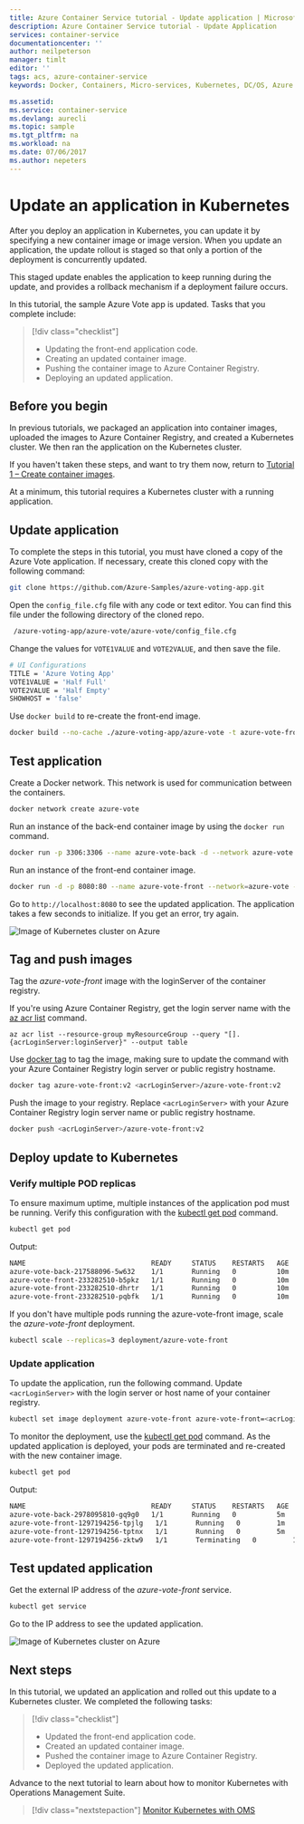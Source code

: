 ```yaml
---
title: Azure Container Service tutorial - Update application | Microsoft Docs
description: Azure Container Service tutorial - Update Application
services: container-service
documentationcenter: ''
author: neilpeterson
manager: timlt
editor: ''
tags: acs, azure-container-service
keywords: Docker, Containers, Micro-services, Kubernetes, DC/OS, Azure

ms.assetid: 
ms.service: container-service
ms.devlang: aurecli
ms.topic: sample
ms.tgt_pltfrm: na
ms.workload: na
ms.date: 07/06/2017
ms.author: nepeters
---
```


# Update an application in Kubernetes

After you deploy an application in Kubernetes, you can update it by specifying a new container image or image version. When you update an application, the update rollout is staged so that only a portion of the deployment is concurrently updated. 

This staged update enables the application to keep running during the update, and provides a rollback mechanism if a deployment failure occurs. 

In this tutorial, the sample Azure Vote app is updated. Tasks that you complete include:

> [!div class="checklist"]
> * Updating the front-end application code.
> * Creating an updated container image.
> * Pushing the container image to Azure Container Registry.
> * Deploying an updated application.

## Before you begin

In previous tutorials, we packaged an application into container images, uploaded the images to Azure Container Registry, and created a Kubernetes cluster. We then ran the application on the Kubernetes cluster. 

If you haven't taken these steps, and want to try them now, return to [Tutorial 1 – Create container images](./container-service-tutorial-kubernetes-prepare-app.md). 

At a minimum, this tutorial requires a Kubernetes cluster with a running application.

## Update application

To complete the steps in this tutorial, you must have cloned a copy of the Azure Vote application. If necessary, create this cloned copy with the following command:

```bash
git clone https://github.com/Azure-Samples/azure-voting-app.git
```

Open the `config_file.cfg` file with any code or text editor. You can find this file under the following directory of the cloned repo.

```bash
 /azure-voting-app/azure-vote/azure-vote/config_file.cfg
```

Change the values for `VOTE1VALUE` and `VOTE2VALUE`, and then save the file.

```bash
# UI Configurations
TITLE = 'Azure Voting App'
VOTE1VALUE = 'Half Full'
VOTE2VALUE = 'Half Empty'
SHOWHOST = 'false'
```

Use `docker build` to re-create the front-end image.

```bash
docker build --no-cache ./azure-voting-app/azure-vote -t azure-vote-front:v2
```

## Test application

Create a Docker network. This network is used for communication between the containers.  

```bash
docker network create azure-vote
```

Run an instance of the back-end container image by using the `docker run` command.

```bash
docker run -p 3306:3306 --name azure-vote-back -d --network azure-vote -e MYSQL_ROOT_PASSWORD=Password12 -e MYSQL_USER=dbuser -e MYSQL_PASSWORD=Password12 -e MYSQL_DATABASE=azurevote azure-vote-back 
```

Run an instance of the front-end container image.

```bash
docker run -d -p 8080:80 --name azure-vote-front --network=azure-vote -e MYSQL_USER=dbuser -e MYSQL_PASSWORD=Password12 -e MYSQL_DATABASE=azurevote -e MYSQL_HOST=azure-vote-back azure-vote-front:v2
```

Go to `http://localhost:8080` to see the updated application. The application takes a few seconds to initialize. If you get an error, try again.

![Image of Kubernetes cluster on Azure](media/container-service-kubernetes-tutorials/vote-app-updated.png)

## Tag and push images

Tag the *azure-vote-front* image with the loginServer of the container registry.

If you're using Azure Container Registry, get the login server name with the [az acr list](/cli/azure/acr#list) command.

```azurecli-interactive
az acr list --resource-group myResourceGroup --query "[].{acrLoginServer:loginServer}" --output table
```

Use [docker tag](https://docs.docker.com/engine/reference/commandline/tag/) to tag the image, making sure to update the command with your Azure Container Registry login server or public registry hostname.

```bash
docker tag azure-vote-front:v2 <acrLoginServer>/azure-vote-front:v2
```

Push the image to your registry. Replace `<acrLoginServer>` with your Azure Container Registry login server name or public registry hostname.

```bash
docker push <acrLoginServer>/azure-vote-front:v2
```

## Deploy update to Kubernetes

### Verify multiple POD replicas

To ensure maximum uptime, multiple instances of the application pod must be running. Verify this configuration with the [kubectl get pod](https://kubernetes.io/docs/user-guide/kubectl/v1.6/#get) command.

```bash
kubectl get pod
```

Output:

```bash
NAME                               READY     STATUS    RESTARTS   AGE
azure-vote-back-217588096-5w632    1/1       Running   0          10m
azure-vote-front-233282510-b5pkz   1/1       Running   0          10m
azure-vote-front-233282510-dhrtr   1/1       Running   0          10m
azure-vote-front-233282510-pqbfk   1/1       Running   0          10m
```

If you don't have multiple pods running the azure-vote-front image, scale the *azure-vote-front* deployment.


```bash
kubectl scale --replicas=3 deployment/azure-vote-front
```

### Update application

To update the application, run the following command. Update `<acrLoginServer>` with the login server or host name of your container registry.

```bash
kubectl set image deployment azure-vote-front azure-vote-front=<acrLoginServer>/azure-vote-front:v2
```

To monitor the deployment, use the [kubectl get pod](https://kubernetes.io/docs/user-guide/kubectl/v1.6/#get) command. As the updated application is deployed, your pods are terminated and re-created with the new container image.

```bash
kubectl get pod
```

Output:

```bash
NAME                               READY     STATUS    RESTARTS   AGE
azure-vote-back-2978095810-gq9g0   1/1       Running   0          5m
azure-vote-front-1297194256-tpjlg   1/1       Running   0         1m
azure-vote-front-1297194256-tptnx   1/1       Running   0         5m
azure-vote-front-1297194256-zktw9   1/1       Terminating   0         1m
```

## Test updated application

Get the external IP address of the *azure-vote-front* service.

```bash
kubectl get service
```

Go to the IP address to see the updated application.

![Image of Kubernetes cluster on Azure](media/container-service-kubernetes-tutorials/vote-app-updated-external.png)

## Next steps

In this tutorial, we updated an application and rolled out this update to a Kubernetes cluster. We completed the following tasks:  

> [!div class="checklist"]
> * Updated the front-end application code.
> * Created an updated container image.
> * Pushed the container image to Azure Container Registry.
> * Deployed the updated application.

Advance to the next tutorial to learn about how to monitor Kubernetes with Operations Management Suite.

> [!div class="nextstepaction"]
> [Monitor Kubernetes with OMS](./container-service-tutorial-kubernetes-monitor.md)
